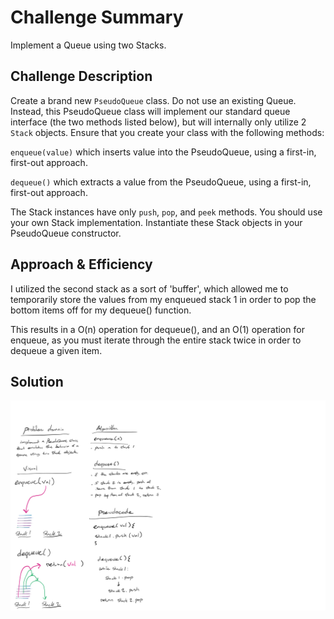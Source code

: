 
# Challenge Summary

Implement a Queue using two Stacks.

## Challenge Description
<!-- Description of the challenge -->
Create a brand new `PseudoQueue` class. Do not use an existing Queue. Instead, this PseudoQueue class will implement our standard queue interface (the two methods listed below), but will internally only utilize 2 `Stack` objects. Ensure that you create your class with the following methods:

`enqueue(value)` which inserts value into the PseudoQueue, using a first-in, first-out approach.

`dequeue()` which extracts a value from the PseudoQueue, using a first-in, first-out approach.

The Stack instances have only `push`, `pop`, and `peek` methods. You should use your own Stack implementation. Instantiate these Stack objects in your PseudoQueue constructor.

## Approach & Efficiency
<!-- What approach did you take? Why? What is the Big O space/time for this approach? -->
I utilized the second stack as a sort of 'buffer', which allowed me to temporarily store the values from my enqueued stack 1 in order to pop the bottom items off for my dequeue() function. 

This results in a O(n) operation for dequeue(), and an O(1) operation for enqueue, as you must iterate through the entire stack twice in order to dequeue a given item.

## Solution
<!-- Embedded whiteboard image -->
![arrayWhiteboard](../../assets/pseudo-queue.png)
